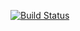 [![Build Status](https://travis-ci.org/tomcat008/jslib.svg?branch=master)](https://travis-ci.org/tomcat008/jslib)